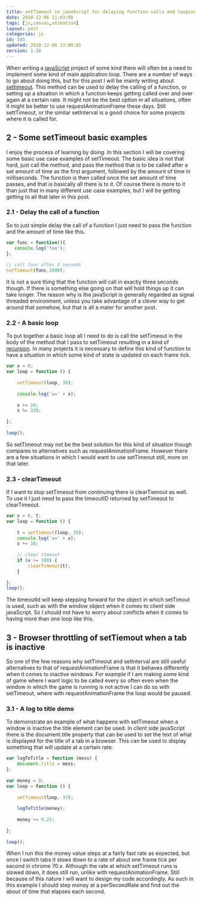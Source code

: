 ```yaml
---
title: setTimeout in javaScript for delaying function calls and looping
date: 2018-12-06 11:03:00
tags: [js,canvas,animation]
layout: post
categories: js
id: 345
updated: 2018-12-06 13:00:01
version: 1.16
---
```


When writing a [javaScript](https://developer.mozilla.org/en-US/docs/Web/JavaScript) project of some kind there will often be a need to implement some kind of main application loop. There are a number of ways to go about doing this, but for this post I will be mainly writing about [settimeout](https://developer.mozilla.org/en-US/docs/Web/API/WindowOrWorkerGlobalScope/setTimeout). This method can be used to delay the calling of a function, or setting up a situation in which a function keeps getting called over and over again at a certain rate. It might not be the best option in all situations, often it might be better to use requestAnimationFrame these days. Still settTimeout, or the similar setInterval is a good choice for some projects where it is called for.

<!-- more -->

## 2 - Some setTimeout basic examples

I enjoy the process of learning by doing. In this section I will be covering some basic use case examples of setTimeout. The basic idea is not that hard, just call the method, and pass the method that is to be called after a set amount of time as the first argument, followed by the amount of time in milliseconds. The function is then called once the set amount of time passes, and that is basically all there is to it. Of course there is more to it than just that in many different use case examples, but I will be getting getting to all that later in this post.

### 2.1 - Delay the call of a function

So to just simple delay the call of a function I just need to pass the function and the amount of time like this.

```js
var func = function(){
   console.log('foo');
};
 
// call func after 3 seconds
setTimeout(func,3000);
```

It is not a sure thing that the function will call in exactly three seconds though. If there is something else going on that will hold things up it can take longer. The reason why is the javaScript is generally regarded as signal threaded environment, unless you take advantage of a clever way to get around that somehow, but that is all a mater for another post.

### 2.2 - A basic loop

To put together a basic loop all I need to do is call the setTimeout in the body of the method that I pass to setTimeout resulting in a kind of [recursion](https://en.wikipedia.org/wiki/Recursion). In many projects it is necessary to define this kind of function to have a situation in which some kind of state is updated on each frame tick.

```js
var x = 0;
var loop = function () {
 
    setTimeout(loop, 30);
 
    console.log('x=' + x);
 
    x += 10;
    x %= 320;
 
};
 
loop();
```

So setTimeout may not be the best solution for this kind of situation though compares to alternatives such as requestAnimationFrame. However there are a few situations in which I would want to use setTimeout still, more on that later.

### 2.3 - clearTimeout

If I want to stop setTimeout from continuing there is clearTiemout as well. To use it I just need to pass the timeoutID returned by setTimeout to clearTimeout.

```js
var x = 0, t;
var loop = function () {
 
    t = setTimeout(loop, 30);
    console.log('x=' + x);
    x += 10;
 
    // clear timeout
    if (x >= 100) {
        clearTimeout(t);
    }
 
};
loop();
```

The timeoutId will keep stepping forward for the object in which setTimout is used, such as with the window object when it comes to client side javaScript. So I should not have to worry about conflicts when it comes to having more than one loop like this.

## 3 - Browser throttling of setTiemout when a tab is inactive

So one of the few reasons why setTimeout and setInterval are still useful alternatives to that of requestAnimationFrame is that it behaves differently when it comes to inactive windows. For example if I am making some kind of game where I want logic to be called every so often even when the window in which the game is running is not active I can do so with setTimeout, where with requestAnimationFrame the loop would be paused.

### 3.1 - A log to title demo

To demonstrate an example of what happens with setTimeout when a window is inactive the title element can be used. In client side javaScript there is the document.title property that can be used to set the text of what is displayed for the title of a tab in a browser. This can be used to display something that will update at a certain rate.

```js
var logToTitle = function (mess) {
    document.title = mess;
};
 
var money = 0;
var loop = function () {
 
    setTimeout(loop, 33);
 
    logToTitle(money);
 
    money += 0.25;
 
};
 
loop();
```

When I run this the money value steps at a fairly fast rate as expected, but once I switch tabs it slows down to a rate of about one frame tick per second in  chrome 70.x. Although the rate at which setTimeout runs is slowed down, it does still run, unlike with requestAnimationFrame. Still because of this nature I will want to design my code accordingly. As such in this example I should step money at a perSecondRate and find out the about of time that elapses each second.